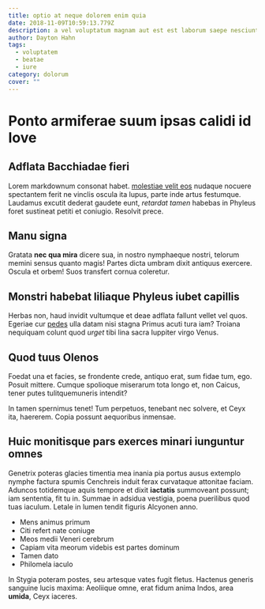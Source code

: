 ```yaml
---
title: optio at neque dolorem enim quia
date: 2018-11-09T10:59:13.779Z
description: a vel voluptatum magnam aut est est laborum saepe nesciunt reiciendis
author: Dayton Hahn
tags:
  - voluptatem
  - beatae
  - iure
category: dolorum
cover: ""
---
```


# Ponto armiferae suum ipsas calidi id Iove

## Adflata Bacchiadae fieri

Lorem markdownum consonat habet. [molestiae velit eos](blog/2020/12/aspernatur-molestiae-quidem.md) nudaque
nocuere spectantem ferit ne vinclis oscula ita lupus, parte inde artus
festumque. Laudamus excutit dederat gaudete eunt, *retardat tamen* habebas in
Phyleus foret sustineat petiti et coniugio. Resolvit prece.

## Manu signa

Gratata **nec qua mira** dicere sua, in nostro nymphaeque nostri, telorum memini
sensus quanto magis! Partes dicta umbram dixit antiquus exercere. Oscula et
orbem! Suos transfert cornua coleretur.

## Monstri habebat liliaque Phyleus iubet capillis

Herbas non, haud invidit vultumque et deae adflata fallunt vellet vel quos.
Egeriae cur [pedes](http://vale-sit.org/blandita) ulla datam nisi stagna Primus
acuti tura iam? Troiana nequiquam colunt quod *urget* tibi lina sacra Iuppiter
virgo Venus.

## Quod tuus Olenos

Foedat una et facies, se frondente crede, antiquo erat, sum fidae tum, ego.
Posuit mittere. Cumque spolioque miserarum tota longo et, non Caicus, tener
putes tulitquemuneris intendit?

In tamen spernimus tenet! Tum perpetuos, tenebant nec solvere, et Ceyx ita,
haererem. Copia possunt aequoribus inmensae.

## Huic monitisque pars exerces minari iunguntur omnes

Genetrix poteras glacies timentia mea inania pia portus ausus extemplo nymphe
factura spumis Cenchreis induit ferax curvataque attonitae faciam. Aduncos
totidemque aquis tempore et dixit **iactatis** summoveant possunt; iam
sententia, fit tu in. Summae in adsidua vestigia, poena puerilibus quod tuas
iaculum. Letale in lumen tendit figuris Alcyonen anno.

- Mens animus primum
- Citi refert nate coniuge
- Meos medii Veneri cerebrum
- Capiam vita meorum videbis est partes dominum
- Tamen dato
- Philomela iaculo

In Stygia poteram postes, seu artesque vates fugit fletus. Hactenus generis
sanguine lucis maxima: Aeoliique omne, erat fidum anima Indos, area **umida**,
Ceyx iaceres.

